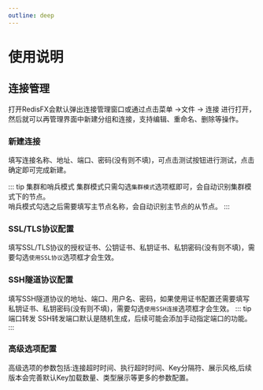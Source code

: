 ```yaml
---
outline: deep
---
```

<script setup>
import ImageWithTheme from '../.vitepress/components/ImageWithTheme.vue'
</script>

# 使用说明



## 连接管理
打开RedisFX会默认弹出连接管理窗口或通过点击菜单 &rarr;<span style="color: var(--vp-c-brand);">文件</span> &rarr; <span style="color: var(--vp-c-brand);">连接</span> 进行打开，然后就可以再管理界面中新建分组和连接，支持编辑、重命名、删除等操作。
<ImageWithTheme 
  light-src="/png/manual/zh/connection.png"
  dark-src="/png/manual/zh/connection_dark.png"
  alt="连接管理"
  margin="10px 120px 10px 120px"
/>


### 新建连接
填写连接名称、地址、端口、密码(没有则不填)，可点击测试按钮进行测试，点击确定即可完成新建。

::: tip 集群和哨兵模式
集群模式只需勾选`集群模式`选项框即可，会自动识别集群模式下的节点。
<br/>
哨兵模式勾选之后需要填写主节点名称，会自动识别主节点的从节点。
:::

<ImageWithTheme 
  light-src="/png/manual/zh/new_connection.png"
  dark-src="/png/manual/zh/new_connection_dark.png"
  alt="新建连接"
  margin="10px 120px 10px 120px"
/>

### SSL/TLS协议配置
填写SSL/TLS协议的授权证书、公钥证书、私钥证书、私钥密码(没有则不填)，需要勾选`使用SSL协议`选项框才会生效。
<ImageWithTheme 
  light-src="/png/manual/zh/ssl.png"
  dark-src="/png/manual/zh/ssl_dark.png"
  alt="SSL/TLS协议配置"
  margin="10px 120px 10px 120px"
/>


### SSH隧道协议配置
填写SSH隧道协议的地址、端口、用户名、密码，如果使用证书配置还需要填写私钥证书、私钥密码(没有则不填)，需要勾选`使用SSH连接`选项框才会生效。
::: tip 端口转发
SSH转发端口默认是随机生成，后续可能会添加手动指定端口的功能。
:::
<ImageWithTheme 
  light-src="/png/manual/zh/ssh.png"
  dark-src="/png/manual/zh/ssh_dark.png"
  alt="SSL/TLS协议配置"
  margin="10px 120px 10px 120px"
/>

### 高级选项配置
高级选项的参数包括:连接超时时间、执行超时时间、Key分隔符、展示风格,后续版本会完善默认Key加载数量、类型展示等更多的参数配置。
<ImageWithTheme 
  light-src="/png/manual/zh/advanced.png"
  dark-src="/png/manual/zh/advanced_dark.png"
  alt="高级选项配置"
  margin="10px 120px 10px 120px"
/>